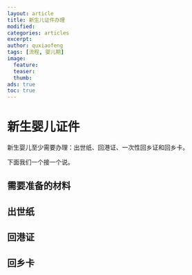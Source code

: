 ```yaml
---
layout: article
title: 新生儿证件办理
modified:
categories: articles
excerpt:
author: quxiaofeng
tags: [流程, 婴儿期]
image:
  feature:
  teaser:
  thumb:
ads: true
toc: true
---
```


新生婴儿证件
==============

新生婴儿至少需要办理：出世纸、回港证、一次性回乡证和回乡卡。

下面我们一个接一个说。

需要准备的材料
--------------

出世纸
---------------

回港证
---------------

回乡卡
---------------

